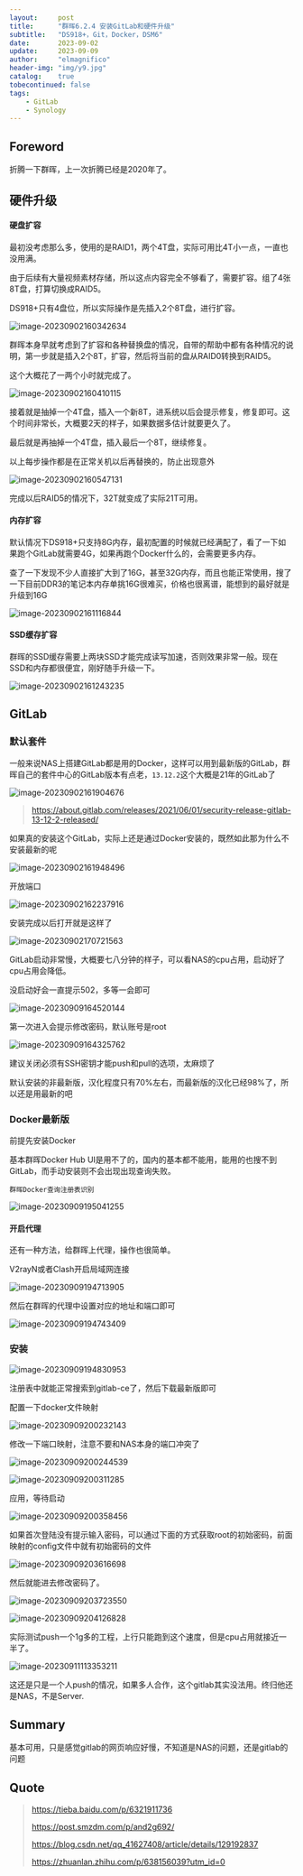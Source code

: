 ```yaml
---
layout:     post
title:      "群晖6.2.4 安装GitLab和硬件升级"
subtitle:   "DS918+，Git，Docker，DSM6"
date:       2023-09-02
update:     2023-09-09
author:     "elmagnifico"
header-img: "img/y9.jpg"
catalog:    true
tobecontinued: false
tags:
    - GitLab
    - Synology
---
```


## Foreword

折腾一下群晖，上一次折腾已经是2020年了。



## 硬件升级

#### 硬盘扩容

最初没考虑那么多，使用的是RAID1，两个4T盘，实际可用比4T小一点，一直也没用满。

由于后续有大量视频素材存储，所以这点内容完全不够看了，需要扩容。组了4张8T盘，打算切换成RAID5。

DS918+只有4盘位，所以实际操作是先插入2个8T盘，进行扩容。

![image-20230902160342634](https://img.elmagnifico.tech/static/upload/elmagnifico/202309021603721.png)

群晖本身早就考虑到了扩容和各种替换盘的情况，自带的帮助中都有各种情况的说明，第一步就是插入2个8T，扩容，然后将当前的盘从RAID0转换到RAID5。

这个大概花了一两个小时就完成了。

![image-20230902160410115](https://img.elmagnifico.tech/static/upload/elmagnifico/202309021604190.png)

接着就是抽掉一个4T盘，插入一个新8T，进系统以后会提示修复，修复即可。这个时间非常长，大概要2天的样子，如果数据多估计就要更久了。

最后就是再抽掉一个4T盘，插入最后一个8T，继续修复。

以上每步操作都是在正常关机以后再替换的，防止出现意外

![image-20230902160547131](https://img.elmagnifico.tech/static/upload/elmagnifico/202309021605171.png)

完成以后RAID5的情况下，32T就变成了实际21T可用。



#### 内存扩容

默认情况下DS918+只支持8G内存，最初配置的时候就已经满配了，看了一下如果跑个GitLab就需要4G，如果再跑个Docker什么的，会需要更多内存。

查了一下发现不少人直接扩大到了16G，甚至32G内存，而且也能正常使用，搜了一下目前DDR3的笔记本内存单挑16G很难买，价格也很离谱，能想到的最好就是升级到16G

![image-20230902161116844](https://img.elmagnifico.tech/static/upload/elmagnifico/202309021611876.png)

#### SSD缓存扩容

群晖的SSD缓存需要上两块SSD才能完成读写加速，否则效果非常一般。现在SSD和内存都很便宜，刚好随手升级一下。

![image-20230902161243235](https://img.elmagnifico.tech/static/upload/elmagnifico/202309021612278.png)



## GitLab

### 默认套件

一般来说NAS上搭建GitLab都是用的Docker，这样可以用到最新版的GitLab，群晖自己的套件中心的GitLab版本有点老，`13.12.2`这个大概是21年的GitLab了

![image-20230902161904676](https://img.elmagnifico.tech/static/upload/elmagnifico/202309021619723.png)

> https://about.gitlab.com/releases/2021/06/01/security-release-gitlab-13-12-2-released/



如果真的安装这个GitLab，实际上还是通过Docker安装的，既然如此那为什么不安装最新的呢

![image-20230902161948496](https://img.elmagnifico.tech/static/upload/elmagnifico/202309021619544.png)



开放端口

![image-20230902162237916](https://img.elmagnifico.tech/static/upload/elmagnifico/202309021622962.png)

安装完成以后打开就是这样了

![image-20230902170721563](https://img.elmagnifico.tech/static/upload/elmagnifico/202309021707602.png)

GitLab启动非常慢，大概要七八分钟的样子，可以看NAS的cpu占用，启动好了cpu占用会降低。

没启动好会一直提示502，多等一会即可

![image-20230909164520144](https://img.elmagnifico.tech/static/upload/elmagnifico/202309091659778.png)

第一次进入会提示修改密码，默认账号是root

![image-20230909164325762](https://img.elmagnifico.tech/static/upload/elmagnifico/202309091643830.png)

建议关闭必须有SSH密钥才能push和pull的选项，太麻烦了



默认安装的非最新版，汉化程度只有70%左右，而最新版的汉化已经98%了，所以还是用最新的吧

### Docker最新版

前提先安装Docker

基本群晖Docker Hub UI是用不了的，国内的基本都不能用，能用的也搜不到GitLab，而手动安装则不会出现出现查询失败。

```
群晖Docker查询注册表识别
```

![image-20230909195041255](https://img.elmagnifico.tech/static/upload/elmagnifico/202309091950288.png)



#### 开启代理

还有一种方法，给群晖上代理，操作也很简单。

V2rayN或者Clash开启局域网连接

![image-20230909194713905](https://img.elmagnifico.tech/static/upload/elmagnifico/202309091947931.png)

然后在群晖的代理中设置对应的地址和端口即可

![image-20230909194743409](https://img.elmagnifico.tech/static/upload/elmagnifico/202309091947435.png)

### 安装

![image-20230909194830953](https://img.elmagnifico.tech/static/upload/elmagnifico/202309091949369.png)

注册表中就能正常搜索到gitlab-ce了，然后下载最新版即可



配置一下docker文件映射

![image-20230909200232143](https://img.elmagnifico.tech/static/upload/elmagnifico/202309092002178.png)

修改一下端口映射，注意不要和NAS本身的端口冲突了

![image-20230909200244539](https://img.elmagnifico.tech/static/upload/elmagnifico/202309092002568.png)

![image-20230909200311285](https://img.elmagnifico.tech/static/upload/elmagnifico/202309092003315.png)

应用，等待启动

![image-20230909200358456](https://img.elmagnifico.tech/static/upload/elmagnifico/202309092003493.png)

如果首次登陆没有提示输入密码，可以通过下面的方式获取root的初始密码，前面映射的config文件中就有初始密码的文件

![image-20230909203616698](https://img.elmagnifico.tech/static/upload/elmagnifico/202309092036732.png)

然后就能进去修改密码了。

![image-20230909203723550](https://img.elmagnifico.tech/static/upload/elmagnifico/202309092037583.png)



![image-20230909204126828](https://img.elmagnifico.tech/static/upload/elmagnifico/202309092041897.png)



实际测试push一个1g多的工程，上行只能跑到这个速度，但是cpu占用就接近一半了。

![image-20230911113353211](https://img.elmagnifico.tech/static/upload/elmagnifico/202309111133272.png)

这还是只是一个人push的情况，如果多人合作，这个gitlab其实没法用。终归他还是NAS，不是Server.



## Summary

基本可用，只是感觉gitlab的网页响应好慢，不知道是NAS的问题，还是gitlab的问题



## Quote

> https://tieba.baidu.com/p/6321911736
>
> https://post.smzdm.com/p/and2g692/
>
> https://blog.csdn.net/qq_41627408/article/details/129192837
>
> https://zhuanlan.zhihu.com/p/638156039?utm_id=0
